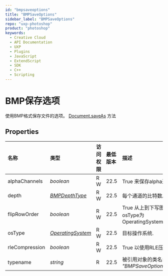 ```yaml
---
id: "bmpsaveoptions"
title: "BMPSaveOptions"
sidebar_label: "BMPSaveOptions"
repo: "uxp-photoshop"
product: "photoshop"
keywords:
  - Creative Cloud
  - API Documentation
  - UXP
  - Plugins
  - JavaScript
  - ExtendScript
  - SDK
  - C++
  - Scripting
---
```


# BMP保存选项

使用BMP格式保存文件的选项。 [Document.saveAs](/ps_reference/classes/document/#saveas) 方法

## Properties

| 名称 | 类型 | 访问权限 | 最低版本 | 描述 |
| :------ | :------ | :------ | :------ | :------ |
| alphaChannels | *boolean* | R W | 22.5 | True 来保存alpha通道。 |
| depth | [*BMPDepthType*](/ps_reference/modules/constants/#bmpdepthtype) | R W | 22.5 | 每个通道的比特数。 |
| flipRowOrder | *boolean* | R W | 22.5 | True 从上到下写图像，只有当osType为 OperatingSystem.WINDOWS |
| osType | [*OperatingSystem*](/ps_reference/modules/constants/#operatingsystem) | R W | 22.5 | 目标操作系统. |
| rleCompression | *boolean* | R W | 22.5 | True 以使用RLE压缩技术 |
| typename | *string* | R | 22.5 | 被引用对象的类名: *&quot;BMPSaveOptions&quot;*. |
